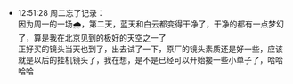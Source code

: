 
- 12:51:28 周二忘了记录：<br>因为周一的一场🌧，第二天，蓝天和白云都变得干净了，干净的都有一点梦幻了，算是我在北京见到的极好的天空之一了<br>正好买的镜头当天也到了，出去试了一下，原厂的镜头素质还是好一些，应该就是以后的挂机镜头了，我在想，是不是已经可以开始接一些小单子了，哈哈哈哈